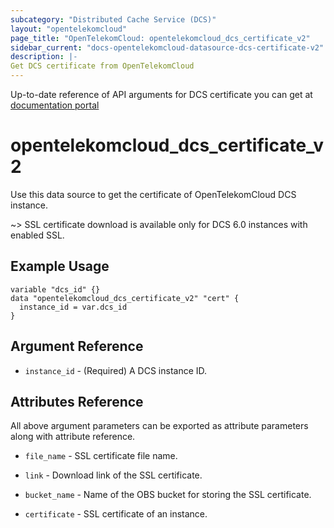 ```yaml
---
subcategory: "Distributed Cache Service (DCS)"
layout: "opentelekomcloud"
page_title: "OpenTelekomCloud: opentelekomcloud_dcs_certificate_v2"
sidebar_current: "docs-opentelekomcloud-datasource-dcs-certificate-v2"
description: |-
Get DCS certificate from OpenTelekomCloud
---
```


Up-to-date reference of API arguments for DCS certificate you can get at
[documentation portal](https://docs.otc.t-systems.com/distributed-cache-service/api-ref/apis_v2_recommended/network_security/downloading_the_ssl_certificate_of_an_instance.html#downloadsslcert)

# opentelekomcloud_dcs_certificate_v2

Use this data source to get the certificate of OpenTelekomCloud DCS instance.

~>
    SSL certificate download is available only for DCS 6.0 instances with enabled SSL.

## Example Usage

```hcl
variable "dcs_id" {}
data "opentelekomcloud_dcs_certificate_v2" "cert" {
  instance_id = var.dcs_id
}
```

## Argument Reference

* `instance_id` - (Required) A DCS instance ID.

## Attributes Reference

All above argument parameters can be exported as attribute parameters along with attribute reference.

* `file_name` - SSL certificate file name.

* `link` - Download link of the SSL certificate.

* `bucket_name` - Name of the OBS bucket for storing the SSL certificate.

* `certificate` - SSL certificate of an instance.

